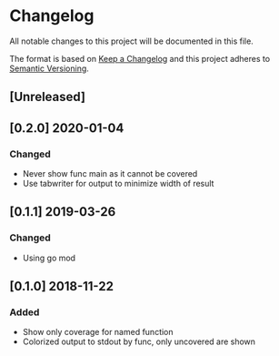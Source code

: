 # Changelog
All notable changes to this project will be documented in this file.

The format is based on [Keep a Changelog](http://keepachangelog.com/en/1.0.0/)
and this project adheres to [Semantic Versioning](http://semver.org/spec/v2.0.0.html).

## [Unreleased]

## [0.2.0] 2020-01-04
### Changed

- Never show func main as it cannot be covered
- Use tabwriter for output to minimize width of result

## [0.1.1] 2019-03-26
### Changed

- Using go mod

## [0.1.0] 2018-11-22
### Added

- Show only coverage for named function
- Colorized output to stdout by func, only uncovered are shown
